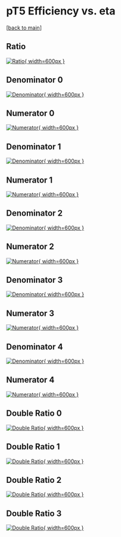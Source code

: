 # pT5 Efficiency vs. eta

[[back to main](./)]



## Ratio

[![Ratio](../mtv/var/pT5_xtr_0_0_eff_eta.png){ width=600px }](../mtv/var/pT5_xtr_0_0_eff_eta.pdf)

## Denominator 0

[![Denominator](../mtv/den/pT5_xtr_0_0_eff_eta_den0.png){ width=600px }](../mtv/den/pT5_xtr_0_0_eff_eta_den0.pdf)

## Numerator 0

[![Numerator](../mtv/num/pT5_xtr_0_0_eff_eta_num0.png){ width=600px }](../mtv/num/pT5_xtr_0_0_eff_eta_num0.pdf)

## Denominator 1

[![Denominator](../mtv/den/pT5_xtr_0_0_eff_eta_den1.png){ width=600px }](../mtv/den/pT5_xtr_0_0_eff_eta_den1.pdf)

## Numerator 1

[![Numerator](../mtv/num/pT5_xtr_0_0_eff_eta_num1.png){ width=600px }](../mtv/num/pT5_xtr_0_0_eff_eta_num1.pdf)

## Denominator 2

[![Denominator](../mtv/den/pT5_xtr_0_0_eff_eta_den2.png){ width=600px }](../mtv/den/pT5_xtr_0_0_eff_eta_den2.pdf)

## Numerator 2

[![Numerator](../mtv/num/pT5_xtr_0_0_eff_eta_num2.png){ width=600px }](../mtv/num/pT5_xtr_0_0_eff_eta_num2.pdf)

## Denominator 3

[![Denominator](../mtv/den/pT5_xtr_0_0_eff_eta_den3.png){ width=600px }](../mtv/den/pT5_xtr_0_0_eff_eta_den3.pdf)

## Numerator 3

[![Numerator](../mtv/num/pT5_xtr_0_0_eff_eta_num3.png){ width=600px }](../mtv/num/pT5_xtr_0_0_eff_eta_num3.pdf)

## Denominator 4

[![Denominator](../mtv/den/pT5_xtr_0_0_eff_eta_den4.png){ width=600px }](../mtv/den/pT5_xtr_0_0_eff_eta_den4.pdf)

## Numerator 4

[![Numerator](../mtv/num/pT5_xtr_0_0_eff_eta_num4.png){ width=600px }](../mtv/num/pT5_xtr_0_0_eff_eta_num4.pdf)

## Double Ratio 0

[![Double Ratio](../mtv/ratio/pT5_xtr_0_0_eff_eta_ratio0.png){ width=600px }](../mtv/ratio/pT5_xtr_0_0_eff_eta_ratio0.pdf)

## Double Ratio 1

[![Double Ratio](../mtv/ratio/pT5_xtr_0_0_eff_eta_ratio1.png){ width=600px }](../mtv/ratio/pT5_xtr_0_0_eff_eta_ratio1.pdf)

## Double Ratio 2

[![Double Ratio](../mtv/ratio/pT5_xtr_0_0_eff_eta_ratio2.png){ width=600px }](../mtv/ratio/pT5_xtr_0_0_eff_eta_ratio2.pdf)

## Double Ratio 3

[![Double Ratio](../mtv/ratio/pT5_xtr_0_0_eff_eta_ratio3.png){ width=600px }](../mtv/ratio/pT5_xtr_0_0_eff_eta_ratio3.pdf)

